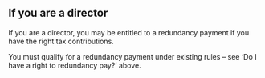 ##  If you are a director

If you are a director, you may be entitled to a redundancy payment if you have
the right tax contributions.

You must qualify for a redundancy payment under existing rules – see ‘Do I
have a right to redundancy pay?’ above.
